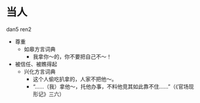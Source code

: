 # 当人
dan5 ren2
+ 尊重
  * 如皋方言词典
    - 我拿你～的，你不要把自己不～！
+ 被信任、被瞧得起
  * 兴化方言词典
    - 这个人偷吃扒拿的，人家不把他～。
    - “……（我）拿他～，托他办事，不料他竞其如此靠不住……”（《官场现形记》三六）
